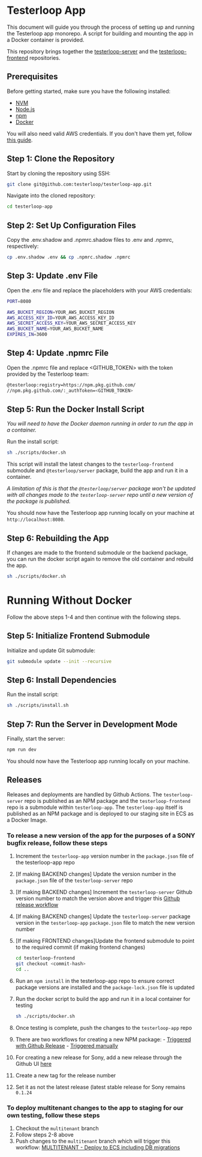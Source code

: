 # Testerloop App 

This document will guide you through the process of setting up and running the Testerloop app monorepo. A script for building and mounting the app in a Docker container is provided. 

This repository brings together the [testerloop-server](https://github.com/testerloop/testerloop-server) and the [testerloop-frontend](https://github.com/testerloop/testerloop-frontend) repositories. 

## Prerequisites

Before getting started, make sure you have the following installed:

- [NVM](https://github.com/nvm-sh/nvm) 
- [Node.js](https://nodejs.org/en/download/)
- [npm](https://www.npmjs.com/get-npm)
- [Docker](https://docs.docker.com/get-docker/)

You will also need valid AWS credentials. If you don't have them yet, follow [this guide](https://docs.aws.amazon.com/IAM/latest/UserGuide/security-creds.html#access-keys-and-secret-access-keys).

## Step 1: Clone the Repository

Start by cloning the repository using SSH:

```bash
git clone git@github.com:testerloop/testerloop-app.git
```

Navigate into the cloned repository:

```bash
cd testerloop-app
```

## Step 2: Set Up Configuration Files

Copy the .env.shadow and .npmrc.shadow files to .env and .npmrc, respectively:

```bash
cp .env.shadow .env && cp .npmrc.shadow .npmrc
```

## Step 3: Update .env File

Open the .env file and replace the placeholders with your AWS credentials:

```bash
PORT=8080

AWS_BUCKET_REGION=YOUR_AWS_BUCKET_REGION
AWS_ACCESS_KEY_ID=YOUR_AWS_ACCESS_KEY_ID
AWS_SECRET_ACCESS_KEY=YOUR_AWS_SECRET_ACCESS_KEY
AWS_BUCKET_NAME=YOUR_AWS_BUCKET_NAME
EXPIRES_IN=3600
```

## Step 4: Update .npmrc File

Open the .npmrc file and replace <GITHUB_TOKEN> with the token provided by the Testerloop team:

```bash
@testerloop:registry=https://npm.pkg.github.com/
//npm.pkg.github.com/:_authToken=<GITHUB_TOKEN>
```

## Step 5: Run the Docker Install Script

*_You will need to have the Docker daemon running in order to run the app in a container._*

Run the install script:

```bash
sh ./scripts/docker.sh
```

This script will install the latest changes to the `testerloop-frontend` submodule and `@testerloop/server` package, build the app and run it in a container.

_A limitation of this is that the `@testerloop/server` package won't be updated with all changes made to the `testerloop-server` repo until a new version of the package is published._

You should now have the Testerloop app running locally on your machine at `http://localhost:8080`.

## Step 6: Rebuilding the App

If changes are made to the frontend submodule or the backend package, you can run the docker script again to remove the old container and rebuild the app.

```bash
sh ./scripts/docker.sh
```

# Running Without Docker

Follow the above steps 1-4 and then continue with the following steps.

## Step 5: Initialize Frontend Submodule

Initialize and update Git submodule:

```bash
git submodule update --init --recursive
```

## Step 6: Install Dependencies

Run the install script:

```bash
sh ./scripts/install.sh
```
## Step 7: Run the Server in Development Mode

Finally, start the server:

```bash
npm run dev
```

You should now have the Testerloop app running locally on your machine.


## Releases

Releases and deployments are handled by Github Actions. The `testerloop-server` repo is published as an NPM package and the `testerloop-frontend` repo is a submodule within `testerloop-app`. The `testerloop-app` itself is published as an NPM package and is deployed to our staging site in ECS as a Docker Image.

### To release a new version of the app for the purposes of a SONY bugfix release, follow these steps

1. Increment the `testerloop-app` version number in the `package.json` file of the testerloop-app repo
2. [If making BACKEND changes] Update the version number in the `package.json` file of the `testerloop-server` repo
3. [If making BACKEND changes] Increment the `testerloop-server` Github version number to match the version above and trigger this [Github release workflow](https://github.com/testerloop/testerloop-server/blob/master/.github/workflows/release-package.yml)
4. [If making BACKEND changes] Update the `testerloop-server` package version in the `testerloop-app` `package.json` file to match the new version number
5. [If making FRONTEND changes]Update the frontend submodule to point to the required commit (if making frontend changes)

    ```bash
    cd testerloop-frontend
    git checkout <commit-hash>
    cd ..
    ```

6. Run an `npm install` in the testerloop-app repo to ensure correct package versions are installed and the `package-lock.json` file is updated
7. Run the docker script to build the app and run it in a local container for testing

    ```bash
    sh ./scripts/docker.sh
    ```

8. Once testing is complete, push the changes to the `testerloop-app` repo
9. There are two workflows for creating a new NPM package:
        - [Triggered with Github Release](https://github.com/testerloop/testerloop-app/actions/workflows/release-package.yml)
        - [Triggered manually](https://github.com/testerloop/testerloop-app/actions/workflows/sony-release-package.yml)
10. For creating a new release for Sony, add a new release through the Github UI [here](https://github.com/testerloop/testerloop-app/releases/new)
11. Create a new tag for the release number
12. Set it as not the latest release (latest stable release for Sony remains `0.1.24`

### To deploy multitenant changes to the app to staging for our own testing, follow these steps

1. Checkout the `multitenant` branch
2. Follow steps 2-8 above
3. Push changes to the `multitenant` branch which will trigger this workflow: [MULTITENANT - Deploy to ECS including DB migrations](https://github.com/testerloop/testerloop-app/actions/workflows/deploy.yml)
